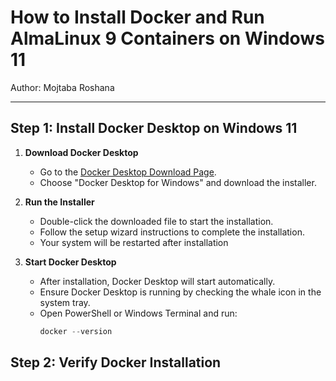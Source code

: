 # How to Install Docker and Run AlmaLinux 9 Containers on Windows 11
Author: Mojtaba Roshana
__________________________________________________________________

## Step 1: Install Docker Desktop on Windows 11

1. **Download Docker Desktop**
   - Go to the [Docker Desktop Download Page](https://www.docker.com/products/docker-desktop/).
   - Choose "Docker Desktop for Windows" and download the installer.
  
2. **Run the Installer**
   - Double-click the downloaded file to start the installation.
   - Follow the setup wizard instructions to complete the installation.
   - Your system will be restarted after installation

3. **Start Docker Desktop**
   - After installation, Docker Desktop will start automatically.
   - Ensure Docker Desktop is running by checking the whale icon in the system tray.
   - Open PowerShell or Windows Terminal and run:
     ```powershell
     docker --version

## Step 2: Verify Docker Installation


